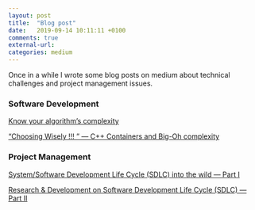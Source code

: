 ```yaml
---
layout: post
title:  "Blog post"
date:   2019-09-14 10:11:11 +0100
comments: true
external-url:
categories: medium
---
```


Once in a while I wrote some blog posts on medium about technical challenges and project management issues.

### Software Development

[Know your algorithm’s complexity](https://medium.com/@rodrigues.b.nelson/know-your-algorithms-complexity-116da218fd3f)

[“Choosing Wisely !!! ” — C++ Containers and Big-Oh complexity](https://medium.com/@rodrigues.b.nelson/choosing-wisely-c-containers-and-big-oh-complexity-64f9bd1e7e4c)

### Project Management

[System/Software Development Life Cycle (SDLC) into the wild — Part I
](https://medium.com/@rodrigues.b.nelson/system-development-life-cycle-sdlc-into-the-wild-4633ab7b01e6)

[Research & Development on Software Development Life Cycle (SDLC) — Part II](https://medium.com/@rodrigues.b.nelson/research-development-on-software-development-life-cycle-sdlc-part-ii-65c9b31be473)